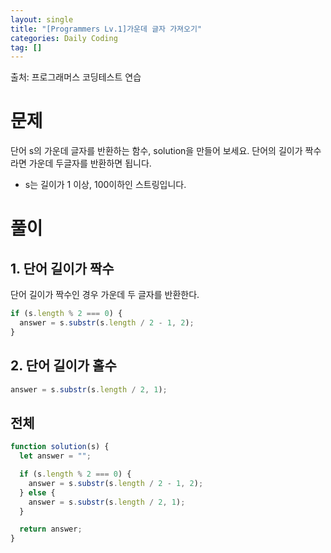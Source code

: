 ```yaml
---
layout: single
title: "[Programmers Lv.1]가운데 글자 가져오기"
categories: Daily Coding
tag: []
---
```


출처: 프로그래머스 코딩테스트 연습

# 문제

단어 s의 가운데 글자를 반환하는 함수, solution을 만들어 보세요. 단어의 길이가 짝수라면 가운데 두글자를 반환하면 됩니다.

- s는 길이가 1 이상, 100이하인 스트링입니다.

# 풀이

## 1. 단어 길이가 짝수

단어 길이가 짝수인 경우 가운데 두 글자를 반환한다.

```javascript
if (s.length % 2 === 0) {
  answer = s.substr(s.length / 2 - 1, 2);
}
```

## 2. 단어 길이가 홀수

```javascript
answer = s.substr(s.length / 2, 1);
```

## 전체

```javascript
function solution(s) {
  let answer = "";

  if (s.length % 2 === 0) {
    answer = s.substr(s.length / 2 - 1, 2);
  } else {
    answer = s.substr(s.length / 2, 1);
  }

  return answer;
}
```
